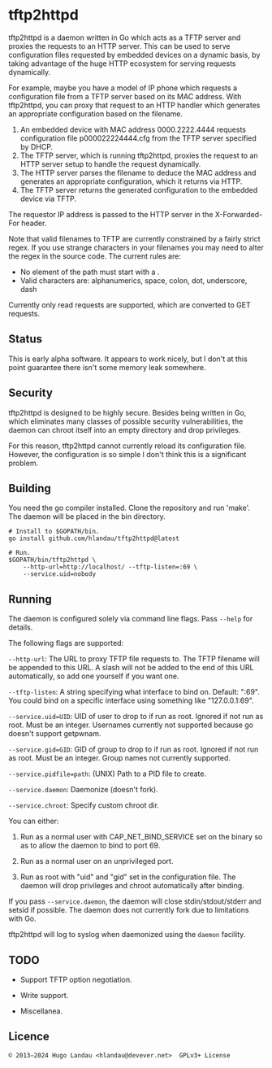 tftp2httpd
==========
tftp2httpd is a daemon written in Go which acts as a TFTP server and proxies
the requests to an HTTP server. This can be used to serve configuration files
requested by embedded devices on a dynamic basis, by taking advantage of the
huge HTTP ecosystem for serving requests dynamically.

For example, maybe you have a model of IP phone which requests a configuration
file from a TFTP server based on its MAC address. With tftp2httpd, you can
proxy that request to an HTTP handler which generates an appropriate
configuration based on the filename.

  1. An embedded device with MAC address 0000.2222.4444 requests configuration
     file p000022224444.cfg from the TFTP server specified by DHCP.
  2. The TFTP server, which is running tftp2httpd, proxies the request to an
     HTTP server setup to handle the request dynamically.
  3. The HTTP server parses the filename to deduce the MAC address and
     generates an appropriate configuration, which it returns via HTTP.
  4. The TFTP server returns the generated configuration to the embedded device
     via TFTP.

The requestor IP address is passed to the HTTP server in the X-Forwarded-For
header.

Note that valid filenames to TFTP are currently constrained by a fairly strict
regex. If you use strange characters in your filenames you may need to alter
the regex in the source code. The current rules are:

  - No element of the path must start with a .
  - Valid characters are: alphanumerics, space, colon, dot, underscore, dash

Currently only read requests are supported, which are converted to GET
requests.

Status
------
This is early alpha software. It appears to work nicely, but I don't at this
point guarantee there isn't some memory leak somewhere.

Security
--------
tftp2httpd is designed to be highly secure. Besides being written in Go, which
eliminates many classes of possible security vulnerabilities, the daemon can
chroot itself into an empty directory and drop privileges.

For this reason, tftp2httpd cannot currently reload its configuration file.
However, the configuration is so simple I don't think this is a significant
problem.

Building
--------
You need the go compiler installed. Clone the repository and run 'make'. The
daemon will be placed in the bin directory.

    # Install to $GOPATH/bin.
    go install github.com/hlandau/tftp2httpd@latest

    # Run.
    $GOPATH/bin/tftp2httpd \
        --http-url=http://localhost/ --tftp-listen=:69 \
        --service.uid=nobody

Running
-------
The daemon is configured solely via command line flags. Pass `--help` for details.

The following flags are supported:

  `--http-url`: The URL to proxy TFTP file requests to. The TFTP filename will be
    appended to this URL. A slash will not be added to the end of this URL
    automatically, so add one yourself if you want one.

  `--tftp-listen`: A string specifying what interface to bind on. Default: ":69".
    You could bind on a specific interface using something like "127.0.0.1:69".

  `--service.uid=UID`: UID of user to drop to if run as root. Ignored if not run as root. Must
    be an integer. Usernames currently not supported because go doesn't support
    getpwnam.

  `--service.gid=GID`: GID of group to drop to if run as root. Ignored if not run as root. Must
    be an integer. Group names not currently supported.

  `--service.pidfile=path`: (UNIX) Path to a PID file to create.

  `--service.daemon`: Daemonize (doesn't fork).

  `--service.chroot`: Specify custom chroot dir.

You can either:

  1. Run as a normal user with CAP_NET_BIND_SERVICE set on the binary so as to
     allow the daemon to bind to port 69.

  2. Run as a normal user on an unprivileged port.

  3. Run as root with "uid" and "gid" set in the configuration file. The daemon
     will drop privileges and chroot automatically after binding.

If you pass `--service.daemon`, the daemon will close stdin/stdout/stderr and setsid
if possible. The daemon does not currently fork due to limitations with Go.

tftp2httpd will log to syslog when daemonized using the `daemon` facility.

TODO
----

  - Support TFTP option negotiation.

  - Write support.

  - Miscellanea.

Licence
-------

    © 2013—2024 Hugo Landau <hlandau@devever.net>  GPLv3+ License

